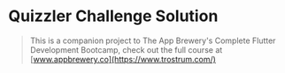 # Quizzler Challenge Solution




>This is a companion project to The App Brewery's Complete Flutter Development Bootcamp, check out the full course at [www.appbrewery.co](https://www.trostrum.com/)
